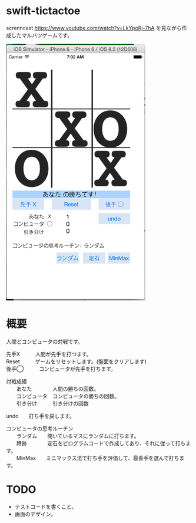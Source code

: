 # swift-tictactoe

screnncast https://www.youtube.com/watch?v=LkYpoRj-7hA を見ながら作成したマルバツゲームです。

![Screenshot 1](scrennshot-2015-03-06.png)

# 概要
人間とコンピュータの対戦です。  

先手X　　　人間が先手を打つます。  
Reset　　　ゲームをリセットします。(盤面をクリアします)  
後手◯　　　コンピュータが先手を打ちます。  

対戦成績  
　　あなた　　　　人間の勝ちの回数。  
　　コンピュータ　コンピュータの勝ちの回数。  
　　引き分け　　　引き分けの回数  

undo　　打ち手を戻します。  

コンピュータの思考ルーチン  
　　ランダム　　開いているマスにランダムに打ちます。  
　　蹄跡　　　　定石をピログラムコードで作成してあり、それに従って打ちます。  
　　MinMax　　ミニマックス法で打ち手を評価して、最善手を選んで打ちます。  

# TODO
- テストコードを書くこと。
- 画面のデザイン。
